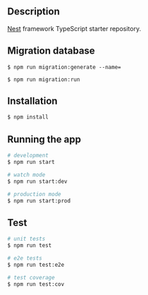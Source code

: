 ## Description

[Nest](https://github.com/nestjs/nest) framework TypeScript starter repository.

## Migration database

```generate
$ npm run migration:generate --name=
```

```run
$ npm run migration:run
```

## Installation

```bash
$ npm install
```

## Running the app

```bash
# development
$ npm run start

# watch mode
$ npm run start:dev

# production mode
$ npm run start:prod
```

## Test

```bash
# unit tests
$ npm run test

# e2e tests
$ npm run test:e2e

# test coverage
$ npm run test:cov
```

